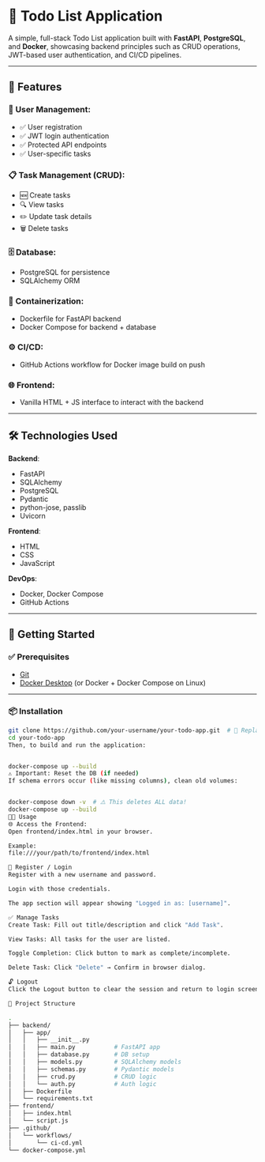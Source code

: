 # 📝 Todo List Application

A simple, full-stack Todo List application built with **FastAPI**, **PostgreSQL**, and **Docker**, showcasing backend principles such as CRUD operations, JWT-based user authentication, and CI/CD pipelines.

---

## 🚀 Features

### 🔐 User Management:
- ✅ User registration
- ✅ JWT login authentication
- ✅ Protected API endpoints
- ✅ User-specific tasks

### 📋 Task Management (CRUD):
- 🆕 Create tasks
- 🔍 View tasks
- ✏️ Update task details
- 🗑️ Delete tasks

### 🗄️ Database:
- PostgreSQL for persistence
- SQLAlchemy ORM

### 🐳 Containerization:
- Dockerfile for FastAPI backend
- Docker Compose for backend + database

### ⚙️ CI/CD:
- GitHub Actions workflow for Docker image build on push

### 🌐 Frontend:
- Vanilla HTML + JS interface to interact with the backend

---

## 🛠️ Technologies Used

**Backend**:
- FastAPI
- SQLAlchemy
- PostgreSQL
- Pydantic
- python-jose, passlib
- Uvicorn

**Frontend**:
- HTML
- CSS
- JavaScript

**DevOps**:
- Docker, Docker Compose
- GitHub Actions

---

## 🚀 Getting Started

### ✅ Prerequisites

- [Git](https://git-scm.com/)
- [Docker Desktop](https://www.docker.com/products/docker-desktop) (or Docker + Docker Compose on Linux)

---

### 📦 Installation

```bash
git clone https://github.com/your-username/your-todo-app.git  # 🔁 Replace with your repository
cd your-todo-app
Then, to build and run the application:


docker-compose up --build
⚠️ Important: Reset the DB (if needed)
If schema errors occur (like missing columns), clean old volumes:


docker-compose down -v  # ⚠️ This deletes ALL data!
docker-compose up --build
👨‍💻 Usage
🌐 Access the Frontend:
Open frontend/index.html in your browser.

Example:
file:///your/path/to/frontend/index.html

👥 Register / Login
Register with a new username and password.

Login with those credentials.

The app section will appear showing "Logged in as: [username]".

✅ Manage Tasks
Create Task: Fill out title/description and click "Add Task".

View Tasks: All tasks for the user are listed.

Toggle Completion: Click button to mark as complete/incomplete.

Delete Task: Click "Delete" → Confirm in browser dialog.

🔓 Logout
Click the Logout button to clear the session and return to login screen.

📂 Project Structure

.
├── backend/
│   ├── app/
│   │   ├── __init__.py
│   │   ├── main.py           # FastAPI app
│   │   ├── database.py       # DB setup
│   │   ├── models.py         # SQLAlchemy models
│   │   ├── schemas.py        # Pydantic models
│   │   ├── crud.py           # CRUD logic
│   │   └── auth.py           # Auth logic
│   ├── Dockerfile
│   └── requirements.txt
├── frontend/
│   ├── index.html
│   └── script.js
├── .github/
│   └── workflows/
│       └── ci-cd.yml
└── docker-compose.yml
